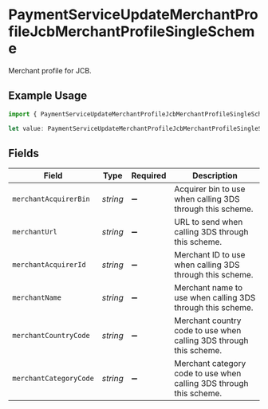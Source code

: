 # PaymentServiceUpdateMerchantProfileJcbMerchantProfileSingleScheme

Merchant profile for JCB.

## Example Usage

```typescript
import { PaymentServiceUpdateMerchantProfileJcbMerchantProfileSingleScheme } from "@gr4vy/sdk/models/components";

let value: PaymentServiceUpdateMerchantProfileJcbMerchantProfileSingleScheme = {};
```

## Fields

| Field                                                               | Type                                                                | Required                                                            | Description                                                         |
| ------------------------------------------------------------------- | ------------------------------------------------------------------- | ------------------------------------------------------------------- | ------------------------------------------------------------------- |
| `merchantAcquirerBin`                                               | *string*                                                            | :heavy_minus_sign:                                                  | Acquirer bin to use when calling 3DS through this scheme.           |
| `merchantUrl`                                                       | *string*                                                            | :heavy_minus_sign:                                                  | URL to send when calling 3DS through this scheme.                   |
| `merchantAcquirerId`                                                | *string*                                                            | :heavy_minus_sign:                                                  | Merchant ID to use when calling 3DS through this scheme.            |
| `merchantName`                                                      | *string*                                                            | :heavy_minus_sign:                                                  | Merchant name to use when calling 3DS through this scheme.          |
| `merchantCountryCode`                                               | *string*                                                            | :heavy_minus_sign:                                                  | Merchant country code to use when calling 3DS through this scheme.  |
| `merchantCategoryCode`                                              | *string*                                                            | :heavy_minus_sign:                                                  | Merchant category code to use when calling 3DS through this scheme. |